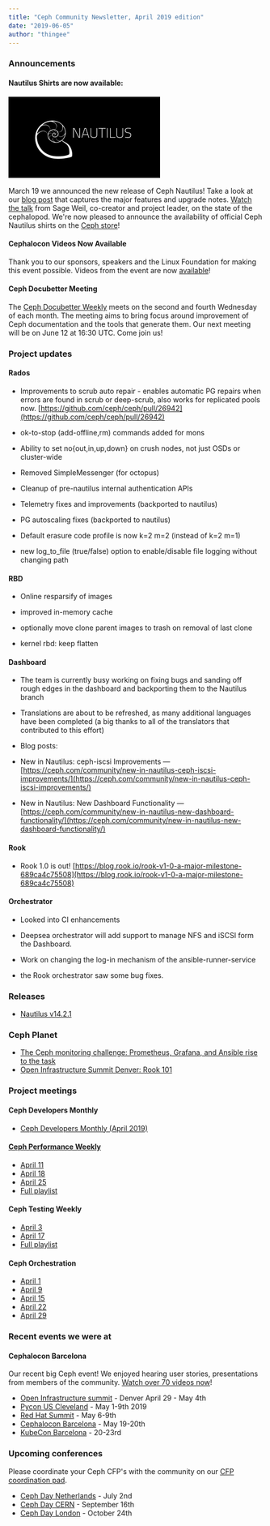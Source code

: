 ```yaml
---
title: "Ceph Community Newsletter, April 2019 edition"
date: "2019-06-05"
author: "thingee"
---
```


### Announcements

#### Nautilus Shirts are now available:

[![](images/nautilus.svg_-300x160.png)](images/nautilus.svg_.png)

March 19 we announced the new release of Ceph Nautilus! Take a look at our [blog post](https://ceph.com/releases/v14-2-0-nautilus-released/) that captures the major features and upgrade notes. [Watch the talk](https://youtu.be/MVJ2eFMBVSI) from Sage Weil, co-creator and project leader, on the state of the cephalopod. We're now pleased to announce the availability of official Ceph Nautilus shirts on the [Ceph store](http://bit.ly/ceph-store)!

#### Cephalocon Videos Now Available

Thank you to our sponsors, speakers and the Linux Foundation for making this event possible. Videos from the event are now [available](https://www.youtube.com/playlist?list=PLrBUGiINAakNCnQUosh63LpHbf84vegNu)!

#### Ceph Docubetter Meeting

The [Ceph Docubetter Weekly](https://pad.ceph.com/p/Ceph_Documentation) meets on the second and fourth Wednesday of each month. The meeting aims to bring focus around improvement of Ceph documentation and the tools that generate them. Our next meeting will be on June 12 at 16:30 UTC. Come join us!

### Project updates

#### Rados

- Improvements to scrub auto repair - enables automatic PG repairs when errors are found in scrub or deep-scrub, also works for replicated pools now. [https://github.com/ceph/ceph/pull/26942](https://github.com/ceph/ceph/pull/26942)

- ok-to-stop (add-offline,rm) commands added for mons

- Ability to set no{out,in,up,down} on crush nodes, not just OSDs or cluster-wide

- Removed SimpleMessenger (for octopus)

- Cleanup of pre-nautilus internal authentication APIs

- Telemetry fixes and improvements (backported to nautilus)

- PG autoscaling fixes (backported to nautilus)

- Default erasure code profile is now k=2 m=2 (instead of k=2 m=1)

- new log\_to\_file (true/false) option to enable/disable file logging without changing path

#### RBD

- Online resparsify of images

- improved in-memory cache

- optionally move clone parent images to trash on removal of last clone

- kernel rbd: keep flatten

#### Dashboard

- The team is currently busy working on fixing bugs and sanding off rough edges in the dashboard and backporting them to the Nautilus branch

- Translations are about to be refreshed, as many additional languages have been completed (a big thanks to all of the translators that contributed to this effort)

- Blog posts:

- New in Nautilus: ceph-iscsi Improvements — [https://ceph.com/community/new-in-nautilus-ceph-iscsi-improvements/](https://ceph.com/community/new-in-nautilus-ceph-iscsi-improvements/)

- New in Nautilus: New Dashboard Functionality — [https://ceph.com/community/new-in-nautilus-new-dashboard-functionality/](https://ceph.com/community/new-in-nautilus-new-dashboard-functionality/)

#### Rook

- Rook 1.0 is out! [https://blog.rook.io/rook-v1-0-a-major-milestone-689ca4c75508](https://blog.rook.io/rook-v1-0-a-major-milestone-689ca4c75508)

#### Orchestrator

- Looked into CI enhancements

- Deepsea orchestrator will add support to manage NFS and iSCSI form the Dashboard.

- Work on changing the log-in mechanism of the ansible-runner-service

- the Rook orchestrator saw some bug fixes.

### Releases

- [Nautilus v14.2.1](https://ceph.com/releases/v14-2-1-nautilus-released/)

### Ceph Planet

- [The Ceph monitoring challenge: Prometheus, Grafana, and Ansible rise to the task](https://ceph.com/planet/the-ceph-monitoring-challenge-prometheus-grafana-and-ansible-rise-to-the-task/)
- [Open Infrastructure Summit Denver: Rook 101](https://ceph.com/planet/open-infrastructure-summit-denver-rook-101/)

### Project meetings

#### Ceph Developers Monthly

- [Ceph Developers Monthly (April 2019)](https://youtu.be/j1prn3dyxls)

#### [Ceph Performance Weekly](https://ceph.com/performance-2/)

- [April 11](https://www.youtube.com/watch?v=1vnXK85oPaU&list=PLrBUGiINAakN2qXjxSgfmIwCCLqgiyBqw&index=6&t=0s)
- [April 18](https://www.youtube.com/watch?v=27E0LWnzzC4&list=PLrBUGiINAakN2qXjxSgfmIwCCLqgiyBqw&index=3&t=0s)
- [April 25](https://www.youtube.com/watch?v=LqdSeNHfQEM&list=PLrBUGiINAakN2qXjxSgfmIwCCLqgiyBqw&index=2&t=0s)
- [Full playlist](https://www.youtube.com/playlist?list=PLrBUGiINAakN2qXjxSgfmIwCCLqgiyBqw)

#### Ceph Testing Weekly

- [April 3](https://www.youtube.com/watch?v=W-IjDwTG9LU&list=PLrBUGiINAakMV7gKMQjFvcWL3PeY0y0lq&index=19&t=0s)
- [April 17](https://www.youtube.com/watch?v=QBVHMxdYneA&list=PLrBUGiINAakMV7gKMQjFvcWL3PeY0y0lq&index=22&t=0s)
- [Full playlist](https://www.youtube.com/playlist?list=PLrBUGiINAakMV7gKMQjFvcWL3PeY0y0lq)

#### Ceph Orchestration

- [April 1](https://www.youtube.com/watch?v=tNG-Qec7kGU&list=PLrBUGiINAakMAVH7XC1FyE22rjUB4IWYZ&index=5&t=0s)
- [April 9](https://www.youtube.com/watch?v=b0iIOhU8eN0&list=PLrBUGiINAakMAVH7XC1FyE22rjUB4IWYZ&index=4&t=0s)
- [April 15](https://www.youtube.com/watch?v=VFup1D42hB8&list=PLrBUGiINAakMAVH7XC1FyE22rjUB4IWYZ&index=9&t=0s)
- [April 22](https://www.youtube.com/watch?v=-sgJeEUPkbs&list=PLrBUGiINAakMAVH7XC1FyE22rjUB4IWYZ&index=12&t=0s)
- [April 29](https://www.youtube.com/watch?v=FemJfRsDOsw&list=PLrBUGiINAakMAVH7XC1FyE22rjUB4IWYZ&index=13&t=0s)

### Recent events we were at

#### Cephalocon Barcelona

Our recent big Ceph event! We enjoyed hearing user stories, presentations from members of the community. [Watch over 70 videos now](https://www.youtube.com/playlist?list=PLrBUGiINAakNCnQUosh63LpHbf84vegNu)!

- [Open Infrastructure summit](https://www.openstack.org/summit/denver-2019/) - Denver April 29 - May 4th
- [Pycon US Cleveland](https://us.pycon.org/2019/) - May 1-9th 2019
- [Red Hat Summit](https://www.redhat.com/en/summit/2019) - May 6-9th
- [Cephalocon Barcelona](https://ceph.com/cephalocon/barcelona-2019/) - May 19-20th
- [KubeCon Barcelona](https://events.linuxfoundation.org/events/kubecon-cloudnativecon-europe-2019/) - 20-23rd

### Upcoming conferences

Please coordinate your Ceph CFP's with the community on our [CFP coordination pad](https://pad.ceph.com/p/cfp-coordination).

- [Ceph Day Netherlands](https://ceph.com/cephdays/netherlands-2019/) - July 2nd
- [Ceph Day CERN](https://ceph.com/cephdays/ceph-day-cern-2019/) - September 16th
- [Ceph Day London](https://ceph.com/cephdays/ceph-day-london/) - October 24th
